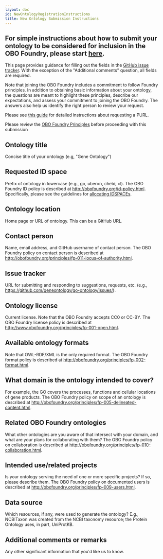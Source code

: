 ```yaml
---
layout: doc
id: NewOntologyRegistrationInstructions
title: New Ontology Submission Instructions
---
```


## For simple instructions about how to submit your ontology to be considered for inclusion in the OBO Foundry, please start [here](/faq/how-do-i-register-my-ontology.html).

This page provides guidance for filling out the fields in the [GitHub issue tracker](https://github.com/OBOFoundry/OBOFoundry.github.io/issues/new?assignees=&labels=new+ontology&template=new-ontology-request.md&title=). With the exception of the "Additional comments" question, all fields are required.

Note that joining the OBO Foundry includes a commitment to follow Foundry principles. In addition to obtaining basic information about your ontology, the questions are meant to highlight these principles, describe our expectations, and assess your commitment to joining the OBO Foundry. The answers also help us identify the right person to review your request.

Please see [this guide](Policy_for_OBO_namespace_and_associated_PURL_requests.html) for detailed instructions about requesting a PURL.

Please review the [OBO Foundry Principles](http://obofoundry.org/principles/fp-000-summary.html) before proceeding with this submission

## Ontology title
Concise title of your ontology (e.g, "Gene Ontology")

## Requested ID space
Prefix of ontology in lowercase (e.g., go, uberon, chebi, cl). The OBO Foundry ID policy is described at http://obofoundry.org/id-policy.html. Specifically, please see the guidelines for [allocating IDSPACEs](http://obofoundry.org/id-policy.html#allocating-idspaces).

## Ontology location
Home page or URL of ontology. This can be a GitHub URL.

## Contact person
Name, email address, and GitHub username of contact person. The OBO Foundry policy on contact person is described at http://obofoundry.org/principles/fp-011-locus-of-authority.html.

## Issue tracker
URL for submitting and responding to suggestions, requests, etc. (e.g., https://github.com/geneontology/go-ontology/issues/).

## Ontology license
Current license. Note that the OBO Foundry accepts CC0 or CC-BY. The OBO Foundry license policy is described at http://www.obofoundry.org/principles/fp-001-open.html.

## Available ontology formats
Note that OWL-RDF/XML is the only required format. The OBO Foundry format policy is described at http://obofoundry.org/principles/fp-002-format.html.

## What domain is the ontology intended to cover?
For example, the GO covers the processes, functions and cellular locations of gene products. The OBO Foundry policy on scope of an ontology is described at http://obofoundry.org/principles/fp-005-delineated-content.html.

## Related OBO Foundry ontologies
What other ontologies are you aware of that intersect with your domain, and what are your plans for collaborating with them? The OBO Foundry policy on collaboration is described at http://obofoundry.org/principles/fp-010-collaboration.html.

## Intended use/related projects
Is your ontology serving the need of one or more specific projects? If so, please describe them. The OBO Foundry policy on documented users is described at http://obofoundry.org/principles/fp-009-users.html.

## Data source
Which resources, if any, were used to generate the ontology? E.g., NCBITaxon was created from the NCBI taxonomy resource; the Protein Ontology uses, in part, UniProtKB.

## Additional comments or remarks
Any other significant information that you'd like us to know.
